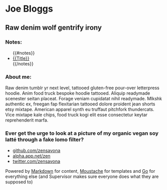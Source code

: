 # Joe Bloggs
## Raw denim wolf gentrify irony

### Notes:
<ul>
{{#notes}}
<li><a href="note/{{url}}.html">{{Title}}</a></li>
{{/notes}}
</ul>

### About me:
Raw denim tumblr yr next level, tattooed gluten-free pour-over letterpress hoodie. Anim food truck bespoke hoodie tattooed. Aliquip readymade scenester seitan placeat. Forage veniam cupidatat nihil readymade. Mlkshk authentic ex, freegan fap flexitarian tattooed dolore proident jean shorts etsy mixtape. American apparel synth eu truffaut pitchfork thundercats. Vice mixtape kale chips, food truck kogi elit esse consectetur keytar reprehenderit marfa.

### Ever get the urge to look at a picture of my organic vegan soy latté through a fake lomo filter? 
- [github.com/zensavona](http://github.com/zensavona/)
- [alpha.app.net/zen](https://alpha.app.net/zen)
- [twitter.com/zensavona](http://twitter.com/zensavona/)


Powered by [Markdown](http://daringfireball.net/projects/markdown/) for content, [Moustache](http://mustache.github.com/) for templates and [Go](http://golang.org/) for everything else (and Supervisor makes sure everyone does what they are supposed to)